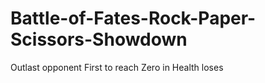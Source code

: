 # Battle-of-Fates-Rock-Paper-Scissors-Showdown
Outlast opponent First to reach Zero in Health loses
